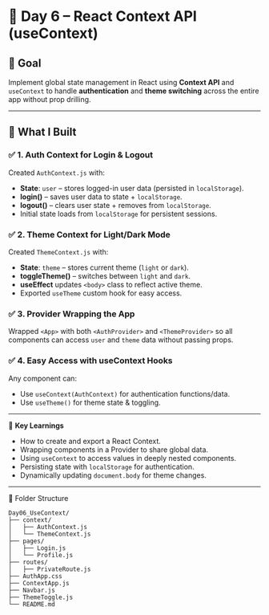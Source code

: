 # 📘 Day 6 – React Context API (useContext)

## 🎯 Goal  
Implement global state management in React using **Context API** and `useContext` to handle **authentication** and **theme switching** across the entire app without prop drilling.

---

## 🧩 What I Built

### ✅ 1. Auth Context for Login & Logout  
Created `AuthContext.js` with:
- **State**: `user` – stores logged-in user data (persisted in `localStorage`).
- **login()** – saves user data to state + `localStorage`.
- **logout()** – clears user state + removes from `localStorage`.
- Initial state loads from `localStorage` for persistent sessions.

### ✅ 2. Theme Context for Light/Dark Mode  
Created `ThemeContext.js` with:
- **State**: `theme` – stores current theme (`light` or `dark`).
- **toggleTheme()** – switches between `light` and `dark`.
- **useEffect** updates `<body>` class to reflect active theme.
- Exported `useTheme` custom hook for easy access.

### ✅ 3. Provider Wrapping the App  
Wrapped `<App>` with both `<AuthProvider>` and `<ThemeProvider>` so all components can access `user` and `theme` data without passing props.

### ✅ 4. Easy Access with useContext Hooks  
Any component can:
- Use `useContext(AuthContext)` for authentication functions/data.
- Use `useTheme()` for theme state & toggling.

---

🧠 **Key Learnings**
- How to create and export a React Context.
- Wrapping components in a Provider to share global data.
- Using `useContext` to access values in deeply nested components.
- Persisting state with `localStorage` for authentication.
- Dynamically updating `document.body` for theme changes.

---

📁 Folder Structure
```text
Day06_UseContext/
├── context/
│   ├── AuthContext.js
│   └── ThemeContext.js
├── pages/
│   ├── Login.js
│   └── Profile.js
├── routes/
│   ├── PrivateRoute.js
├── AuthApp.css
├── ContextApp.js
├── Navbar.js
├── ThemeToggle.js
└── README.md

